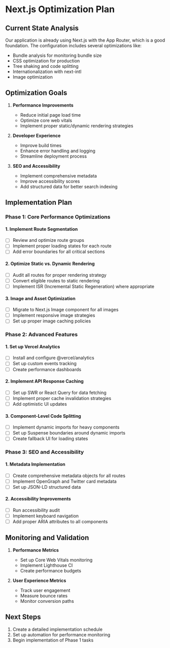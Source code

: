 # Next.js Optimization Plan

## Current State Analysis

Our application is already using Next.js with the App Router, which is a good foundation. The configuration includes several optimizations like:

- Bundle analysis for monitoring bundle size
- CSS optimization for production
- Tree shaking and code splitting
- Internationalization with next-intl
- Image optimization

## Optimization Goals

1. **Performance Improvements**

   - Reduce initial page load time
   - Optimize core web vitals
   - Implement proper static/dynamic rendering strategies

2. **Developer Experience**

   - Improve build times
   - Enhance error handling and logging
   - Streamline deployment process

3. **SEO and Accessibility**
   - Implement comprehensive metadata
   - Improve accessibility scores
   - Add structured data for better search indexing

## Implementation Plan

### Phase 1: Core Performance Optimizations

#### 1. Implement Route Segmentation

- [ ] Review and optimize route groups
- [ ] Implement proper loading states for each route
- [ ] Add error boundaries for all critical sections

#### 2. Optimize Static vs. Dynamic Rendering

- [ ] Audit all routes for proper rendering strategy
- [ ] Convert eligible routes to static rendering
- [ ] Implement ISR (Incremental Static Regeneration) where appropriate

#### 3. Image and Asset Optimization

- [ ] Migrate to Next.js Image component for all images
- [ ] Implement responsive image strategies
- [ ] Set up proper image caching policies

### Phase 2: Advanced Features

#### 1. Set up Vercel Analytics

- [ ] Install and configure @vercel/analytics
- [ ] Set up custom events tracking
- [ ] Create performance dashboards

#### 2. Implement API Response Caching

- [ ] Set up SWR or React Query for data fetching
- [ ] Implement proper cache invalidation strategies
- [ ] Add optimistic UI updates

#### 3. Component-Level Code Splitting

- [ ] Implement dynamic imports for heavy components
- [ ] Set up Suspense boundaries around dynamic imports
- [ ] Create fallback UI for loading states

### Phase 3: SEO and Accessibility

#### 1. Metadata Implementation

- [ ] Create comprehensive metadata objects for all routes
- [ ] Implement OpenGraph and Twitter card metadata
- [ ] Set up JSON-LD structured data

#### 2. Accessibility Improvements

- [ ] Run accessibility audit
- [ ] Implement keyboard navigation
- [ ] Add proper ARIA attributes to all components

## Monitoring and Validation

1. **Performance Metrics**

   - Set up Core Web Vitals monitoring
   - Implement Lighthouse CI
   - Create performance budgets

2. **User Experience Metrics**
   - Track user engagement
   - Measure bounce rates
   - Monitor conversion paths

## Next Steps

1. Create a detailed implementation schedule
2. Set up automation for performance monitoring
3. Begin implementation of Phase 1 tasks
